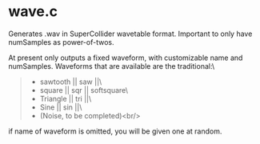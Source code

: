 # wave.c
Generates .wav in SuperCollider wavetable format.
Important to only have numSamples as power-of-twos.
<wave> <file-name> <numSamples> <waveform>

At present only outputs a fixed waveform, with customizable name and numSamples.
Waveforms that are available are the traditional:\
>    - sawtooth || saw ||\
>    - square   || sqr || softsquare\
>    - Triangle || tri ||\
>    - Sine     || sin ||\
>    - (Noise, to be completed)\<br/>
  
  if name of waveform is omitted, you will be given one at random.

 
